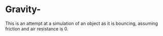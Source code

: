 # Gravity-
This is an attempt at a simulation of an object as it is bouncing, assuming friction and air resistance is 0.
